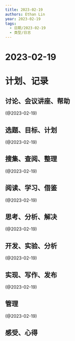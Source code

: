```yaml
---
title: 2023-02-19
authors: Ethan Lin
year: 2023-02-19 
tags:
  - 日期/2023-02-19 
  - 类型/日志 
---
```



# 2023-02-19






# 计划、记录

## 讨论、会议讲座、帮助

(@2023-02-19)



## 选题、目标、计划

(@2023-02-19)



## 搜集、查阅、整理

(@2023-02-19)



## 阅读、学习、借鉴

(@2023-02-19)



## 思考、分析、解决

(@2023-02-19)



## 开发、实验、分析

(@2023-02-19)



## 实现、写作、发布

(@2023-02-19)





## 管理

(@2023-02-19)



## 感受、心得



